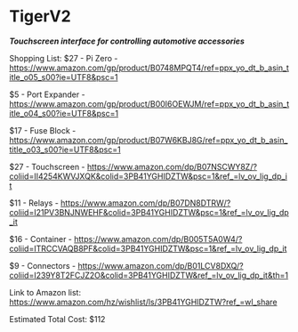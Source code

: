 # TigerV2
***Touchscreen interface for controlling automotive accessories***


Shopping List:
$27 - Pi Zero       - https://www.amazon.com/gp/product/B0748MPQT4/ref=ppx_yo_dt_b_asin_title_o05_s00?ie=UTF8&psc=1

$5  - Port Expander - https://www.amazon.com/gp/product/B00I6OEWJM/ref=ppx_yo_dt_b_asin_title_o04_s00?ie=UTF8&psc=1

$17 - Fuse Block    - https://www.amazon.com/gp/product/B07W6KBJ8G/ref=ppx_yo_dt_b_asin_title_o03_s00?ie=UTF8&psc=1

$27 - Touchscreen   - https://www.amazon.com/dp/B07NSCWY8Z/?coliid=II4254KWVJXQK&colid=3PB41YGHIDZTW&psc=1&ref_=lv_ov_lig_dp_it

$11 - Relays        - https://www.amazon.com/dp/B07DN8DTRW/?coliid=I21PV3BNJNWEHF&colid=3PB41YGHIDZTW&psc=1&ref_=lv_ov_lig_dp_it

$16 - Container     - https://www.amazon.com/dp/B005T5A0W4/?coliid=ITRCCVAQB8PF&colid=3PB41YGHIDZTW&psc=1&ref_=lv_ov_lig_dp_it

$9  - Connectors    - https://www.amazon.com/dp/B01LCV8DXQ/?coliid=I239Y8T2FCJZ2O&colid=3PB41YGHIDZTW&ref_=lv_ov_lig_dp_it&th=1

  Link to Amazon list:
  https://www.amazon.com/hz/wishlist/ls/3PB41YGHIDZTW?ref_=wl_share
  
Estimated Total Cost:
$112
